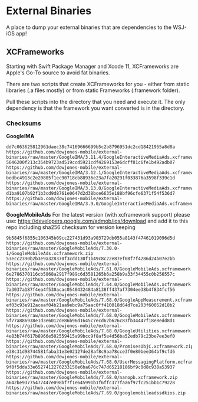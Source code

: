 # External Binaries

A place to dump your external binaries that are dependencies to the WSJ-iOS app!

## XCFrameworks
Starting with Swift Package Manager and Xcode 11, XCFrameworks are Apple's Go-To source to avoid fat binaries. 

There are two scripts that create XCFrameworks for you - either from static libraries (.a files mostly) or from static Frameworks (.framework folder).

Pull these scripts into the directory that you need and execute it. The only dependency is that the framework you want converted is in the directory.

### Checksums

**GoogleIMA**
```
dd7c063625812961daec38c74169666699b5c2b8796951dc2cd18421955a8d8a  https://github.com/dowjones-mobile/external-binaries/raw/master/GoogleIMA/3.11.4/GoogleInteractiveMediaAds.xcframework.zip
5646200f213c354b9723ad519ccd5921cdf4269153e6dcff81c6fe1b492adb07  https://github.com/dowjones-mobile/external-binaries/raw/master/GoogleIMA/3.12.1/GoogleInteractiveMediaAds.xcframework.zip
bedbc4913c2e20805f1ec90718eb88936e23a7fa20291f033876a3598f339c1d  https://github.com/dowjones-mobile/external-binaries/raw/master/GoogleIMA/3.13.0/GoogleInteractiveMediaAds.xcframework.zip
d1ba9107b92f1b3cd9d8761e0647d2d38bce6635e188bf96cfe6371f54f536d7  https://github.com/dowjones-mobile/external-binaries/raw/master/GoogleIMA/3.9.0/GoogleInteractiveMediaAds.xcframework.zip
```

**GoogleMobileAds**
For the latest version (with xcframework support) please use: https://developers.google.com/admob/ios/download and add it to this repo including sha256 checksum for version keeping
```
9b5845f6855c106345b09cc227431d93a903729db055a8143f47461019096d5d  https://github.com/dowjones-mobile/external-binaries/raw/master/GoogleMobileAds/7.30.0-1/GoogleMobileAds.xcframework.zip
53ecc2390b2b3e9a328370f3cdd130f1b49c8c22e87ef08f7f4286d24b07e2bb  https://github.com/dowjones-mobile/external-binaries/raw/master/GoogleMobileAds/7.61.0/GoogleMobileAds.xcframework.zip
6e2786370116cb5868a2917f989c6d3581265b6a258b9a33f34455c0b256557c  https://github.com/dowjones-mobile/external-binaries/raw/master/GoogleMobileAds/7.64.0/GoogleMobileAds.xcframework.zip
7a3037a187f4ea4f530acac0540432484a8138ff437af7304ee38b4f834fcf56  https://github.com/dowjones-mobile/external-binaries/raw/master/GoogleMobileAds/7.68.0/GoogleAppMeasurement.xcframework.zip
ef03c93e912aceaf04b21aa9ebc9a75aac0ff410018d64d7ce203f60052d18b2  https://github.com/dowjones-mobile/external-binaries/raw/master/GoogleMobileAds/7.68.0/GoogleMobileAds.xcframework.zip
5f77a886938e1d3e6012de86b96d1645c7ecd62b626c83fb34447f18e8edd8d1  https://github.com/dowjones-mobile/external-binaries/raw/master/GoogleMobileAds/7.68.0/GoogleUtilities.xcframework.zip
4e83b74f617b8966e502559415a99bcc9f8af5e4d56ba52edb79c23be7ee3ef0  https://github.com/dowjones-mobile/external-binaries/raw/master/GoogleMobileAds/7.68.0/PromisesObjC.xcframework.zip
e38c31d98744581faba31e3e02127de28af8c9aa78cce3f0e80bee364bf9cfd6  https://github.com/dowjones-mobile/external-binaries/raw/master/GoogleMobileAds/7.68.0/UserMessagingPlatform.xcframework.zip
9f8f5dda33e6527412270233150e6ba676c747d65218186bf9c0d8c938a53937  https://github.com/dowjones-mobile/external-binaries/raw/master/GoogleMobileAds/7.68.0/nanopb.xcframework.zip
a642be93775477447e098bf7f1e645991b1f6ffc377faa6f97fc251bb1c79228  https://github.com/dowjones-mobile/external-binaries/raw/master/GoogleMobileAds/7.69.0/googlemobileadssdkios.zip
```
